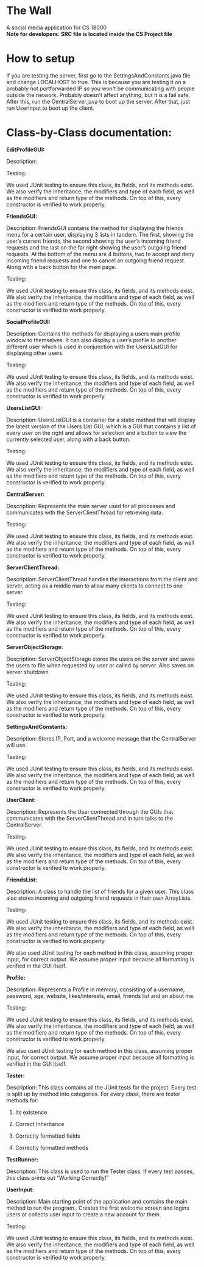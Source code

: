 # The Wall
A social media application for CS 18000 <br />
**Note for developers: SRC file is located inside the CS Project file**

# How to setup
If you are testing the server, first go to the SettingsAndConstants.java file and change LOCALHOST to true. This is because you are testing it on a probably not portforwarded IP so you won't be communicating with people outside the network. Probably doesn't affect anything, but it is a fail safe. After this, run the CentralServer.java to boot up the server. After that, just run UserInput to boot up the client.

# Class-by-Class documentation:

**EditProfileGUI:**

Description: 

Testing:

We used JUnit testing to ensure this class, its fields, and its methods exist. We also verify the inheritance, the modifiers and type of each field, as well as the modifiers and return type of the methods. On top of this, every constructor is verified to work properly.

**FriendsGUI:**

Description: FriendsGUI contains the method for displaying the friends menu for a certain user, displaying 3 lists in tandem. The first, showing the user’s current friends, the second showing the user’s incoming friend requests and the last on the far right showing the user’s outgoing friend requests. At the bottom of the menu are 4 buttons, two to accept and deny incoming friend requests and one to cancel an outgoing friend request. Along with a back button for the main page.

Testing:

We used JUnit testing to ensure this class, its fields, and its methods exist. We also verify the inheritance, the modifiers and type of each field, as well as the modifiers and return type of the methods. On top of this, every constructor is verified to work properly.

**SocialProfileGUI:**

Description: Contains the methods for displaying a users main profile window to themselves. It can also display a user’s profile to another different user which is used in conjunction with the UsersListGUI for displaying other users. 

Testing:

We used JUnit testing to ensure this class, its fields, and its methods exist. We also verify the inheritance, the modifiers and type of each field, as well as the modifiers and return type of the methods. On top of this, every constructor is verified to work properly.

**UsersListGUI:**

Description: UsersListGUI is a container for a static method that will display the latest version of the Users List GUI, which is a GUI that contains a list of every user on the right and allows for selection and a button to view the currently selected user, along with a back button.

Testing:

We used JUnit testing to ensure this class, its fields, and its methods exist. We also verify the inheritance, the modifiers and type of each field, as well as the modifiers and return type of the methods. On top of this, every constructor is verified to work properly.

**CentralServer:**

Description: Represents the main server used for all processes and communicates with the ServerClientThread for retrieving data.

Testing:

We used JUnit testing to ensure this class, its fields, and its methods exist. We also verify the inheritance, the modifiers and type of each field, as well as the modifiers and return type of the methods. On top of this, every constructor is verified to work properly.

**ServerClientThread:**

Description: ServerClientThread handles the interactions from the client and server, acting as a middle man to allow many clients to connect to one server.

Testing:

We used JUnit testing to ensure this class, its fields, and its methods exist. We also verify the inheritance, the modifiers and type of each field, as well as the modifiers and return type of the methods. On top of this, every constructor is verified to work properly.

**ServerObjectStorage:**

Description: ServerObjectStorage stores the users on the server and saves the users to file when requested by user or called by server. Also saves on server shutdown

Testing:

We used JUnit testing to ensure this class, its fields, and its methods exist. We also verify the inheritance, the modifiers and type of each field, as well as the modifiers and return type of the methods. On top of this, every constructor is verified to work properly.

**SettingsAndConstants:**

Description: Stores IP, Port, and a welcome message that the CentralServer will use.

Testing:

We used JUnit testing to ensure this class, its fields, and its methods exist. We also verify the inheritance, the modifiers and type of each field, as well as the modifiers and return type of the methods. On top of this, every constructor is verified to work properly.

**UserClient:**

Description: Represents the User connected through the GUIs that communicates with the ServerClientThread and in turn talks to the CentralServer.

Testing:

We used JUnit testing to ensure this class, its fields, and its methods exist. We also verify the inheritance, the modifiers and type of each field, as well as the modifiers and return type of the methods. On top of this, every constructor is verified to work properly.

**FriendsList:**

Description: A class to handle the list of friends for a given user. This class also stores incoming and outgoing friend requests in their own ArrayLists.

Testing:

We used JUnit testing to ensure this class, its fields, and its methods exist. We also verify the inheritance, the modifiers and type of each field, as well as the modifiers and return type of the methods. On top of this, every constructor is verified to work properly.

We also used JUnit testing for each method in this class, assuming proper input, for correct output. We assume proper input because all formatting is verified in the GUI itself.

**Profile:**

Description: Represents a Profile in memory, consisting of a username, password, age, website, likes/interests, email, friends list and an about me.

Testing:

We used JUnit testing to ensure this class, its fields, and its methods exist. We also verify the inheritance, the modifiers and type of each field, as well as the modifiers and return type of the methods. On top of this, every constructor is verified to work properly.

We also used JUnit testing for each method in this class, assuming proper input, for correct output. We assume proper input because all formatting is verified in the GUI itself.

**Tester:**

Description: This class contains all the JUnit tests for the project. Every test is split up by method into categories. For every class, there are tester methods for:

1. Its existence

2. Correct Inheritance

3. Correctly formatted fields 

4. Correctly formatted methods

**TestRunner:**

Description: This class is used to run the Tester class. If every test passes, this class prints out “Working Correctly!”

**UserInput:**

Description: Main starting point of the application and contains the main method to run the program.. Creates the first welcome screen and logins users or collects user input to create a new account for them.

Testing:

We used JUnit testing to ensure this class, its fields, and its methods exist. We also verify the inheritance, the modifiers and type of each field, as well as the modifiers and return type of the methods. On top of this, every constructor is verified to work properly.

